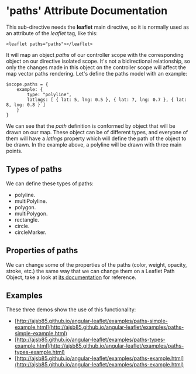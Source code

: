 'paths' Attribute Documentation
==================================

This sub-directive needs the **leaflet** main directive, so it is normally used as an attribute of the *leaflet* tag, like this:

```
<leaflet paths="paths"></leaflet>
```

It will map an object _paths_ of our controller scope with the corresponding object on our directive isolated scope. It's not a bidirectional relationship, so only the changes made in this object on the controller scope will affect the map vector paths rendering. Let's define the paths model with an example:

```
$scope.paths = {
    example: {
        type: "polyline",
        latlngs: [ { lat: 5, lng: 0.5 }, { lat: 7, lng: 0.7 }, { lat: 8, lng: 0.8 } ]
    }
}
```

We can see that the _path_ definition is conformed by object that will be drawn on our map. These object can be of different types, and everyone of them will have a _latlngs_ property which will define the path of the object to be drawn. In the example above, a polyline will be drawn with three main points.

Types of paths
--------------
We can define these types of paths:

* polyline.
* multiPolyline.
* polygon.
* multiPolygon.
* rectangle.
* circle.
* circleMarker.

Properties of paths
-------------------
We can change some of the properties of the paths (color, weight, opacity, stroke, etc.) the same way that we can change them on a Leaflet Path Object, take a look at [its documentation](http://leafletjs.com/reference.html#path) for reference.

Examples
--------
These three demos show the use of this functionality:
* [http://ajsb85.github.io/angular-leaflet/examples/paths-simple-example.html](http://ajsb85.github.io/angular-leaflet/examples/paths-simple-example.html)
* [http://ajsb85.github.io/angular-leaflet/examples/paths-types-example.html](http://ajsb85.github.io/angular-leaflet/examples/paths-types-example.html)
* [http://ajsb85.github.io/angular-leaflet/examples/paths-example.html](http://ajsb85.github.io/angular-leaflet/examples/paths-example.html)

